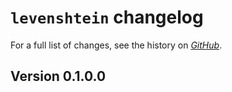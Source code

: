 # `levenshtein` changelog

For a full list of changes, see the history on [*GitHub*](https://github.com/hapytex/levenshtein).

## Version 0.1.0.0


